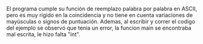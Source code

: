 El programa cumple su función de reemplazo palabra por palabra en ASCII, pero es muy rígido en la coincidencia y no tiene en cuenta variaciones de mayúsculas o signos de puntuación. Ademas, al escribir y correr el codigo del ejemplo se observó que tenia un error, la funcion main se encontraba mal escrita, le hizo falta "int".
